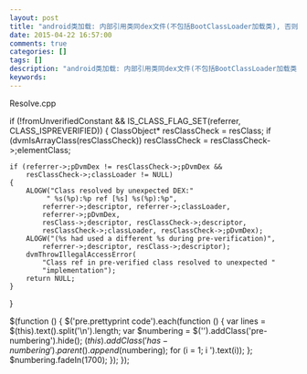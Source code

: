 ```yaml
---
layout: post
title: "android类加载: 内部引用类同dex文件(不包括BootClassLoader加载类), 否则加载失败"
date: 2015-04-22 16:57:00 
comments: true
categories: []
tags: []
description: "android类加载: 内部引用类同dex文件(不包括BootClassLoader加载类), 否则加载失败"
keywords: 
---
```



 
  
   
  
  
   Resolve.cpp
  
  if (!fromUnverifiedConstant &&
    IS_CLASS_FLAG_SET(referrer, CLASS_ISPREVERIFIED))
{
    ClassObject* resClassCheck = resClass;
    if (dvmIsArrayClass(resClassCheck))
        resClassCheck = resClassCheck->;elementClass;

    if (referrer->;pDvmDex != resClassCheck->;pDvmDex &&
        resClassCheck->;classLoader != NULL)
    {
        ALOGW("Class resolved by unexpected DEX:"
             " %s(%p):%p ref [%s] %s(%p):%p",
            referrer->;descriptor, referrer->;classLoader,
            referrer->;pDvmDex,
            resClass->;descriptor, resClassCheck->;descriptor,
            resClassCheck->;classLoader, resClassCheck->;pDvmDex);
        ALOGW("(%s had used a different %s during pre-verification)",
            referrer->;descriptor, resClass->;descriptor);
        dvmThrowIllegalAccessError(
            "Class ref in pre-verified class resolved to unexpected "
            "implementation");
        return NULL;
    }
}
 
 
  $(function () {
                $('pre.prettyprint code').each(function () {
                    var lines = $(this).text().split('\n').length;
                    var $numbering = $('').addClass('pre-numbering').hide();
                    $(this).addClass('has-numbering').parent().append($numbering);
                    for (i = 1; i ').text(i));
                    };
                    $numbering.fadeIn(1700);
                });
            });
 


